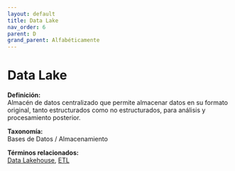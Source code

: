 ```yaml
---
layout: default
title: Data Lake
nav_order: 6
parent: D
grand_parent: Alfabéticamente
---
```


# Data Lake

**Definición:**  
Almacén de datos centralizado que permite almacenar datos en su formato original, tanto estructurados como no estructurados, para análisis y procesamiento posterior.

**Taxonomía:**  
Bases de Datos / Almacenamiento

**Términos relacionados:**  
[Data Lakehouse](https://maleniski.github.io/diccionario-angl-tec-mx/docs/alfabeticamente/D/data-lakehouse.html), [ETL](https://maleniski.github.io/diccionario-angl-tec-mx/docs/alfabeticamente/E/etl.html)
